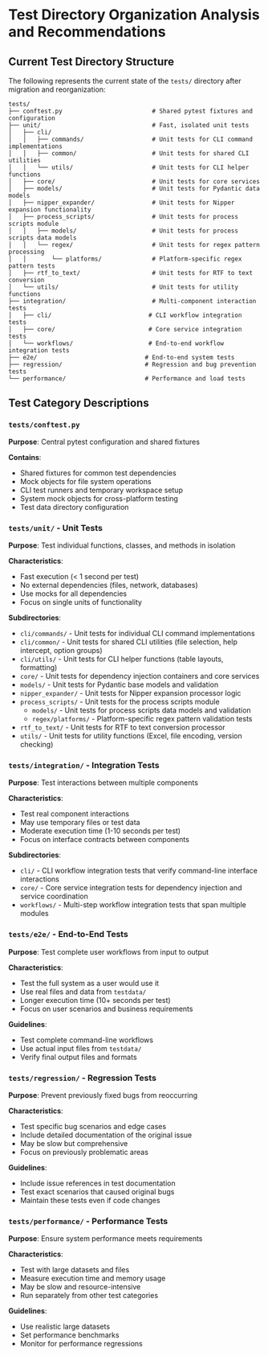 # Test Directory Organization Analysis and Recommendations

## Current Test Directory Structure

The following represents the current state of the `tests/` directory after migration and reorganization:

```
tests/
├── conftest.py                         # Shared pytest fixtures and configuration
├── unit/                               # Fast, isolated unit tests
│   ├── cli/
│   │   ├── commands/                   # Unit tests for CLI command implementations
│   │   ├── common/                     # Unit tests for shared CLI utilities
│   │   └── utils/                      # Unit tests for CLI helper functions
│   ├── core/                           # Unit tests for core services
│   ├── models/                         # Unit tests for Pydantic data models
│   ├── nipper_expander/                # Unit tests for Nipper expansion functionality
│   ├── process_scripts/                # Unit tests for process scripts module
│   │   ├── models/                     # Unit tests for process scripts data models
│   │   └── regex/                      # Unit tests for regex pattern processing
│   │       └── platforms/              # Platform-specific regex pattern tests
│   ├── rtf_to_text/                    # Unit tests for RTF to text conversion
│   └── utils/                          # Unit tests for utility functions
├── integration/                        # Multi-component interaction tests
│   ├── cli/                           # CLI workflow integration tests
│   ├── core/                          # Core service integration tests
│   └── workflows/                     # End-to-end workflow integration tests
├── e2e/                              # End-to-end system tests
├── regression/                       # Regression and bug prevention tests
└── performance/                      # Performance and load tests
```

## Test Category Descriptions

### `tests/conftest.py`
**Purpose**: Central pytest configuration and shared fixtures

**Contains**:
- Shared fixtures for common test dependencies
- Mock objects for file system operations
- CLI test runners and temporary workspace setup
- System mock objects for cross-platform testing
- Test data directory configuration

### `tests/unit/` - Unit Tests
**Purpose**: Test individual functions, classes, and methods in isolation

**Characteristics**:
- Fast execution (< 1 second per test)
- No external dependencies (files, network, databases)
- Use mocks for all dependencies
- Focus on single units of functionality

**Subdirectories**:
- `cli/commands/` - Unit tests for individual CLI command implementations
- `cli/common/` - Unit tests for shared CLI utilities (file selection, help intercept, option groups)
- `cli/utils/` - Unit tests for CLI helper functions (table layouts, formatting)
- `core/` - Unit tests for dependency injection containers and core services
- `models/` - Unit tests for Pydantic base models and validation
- `nipper_expander/` - Unit tests for Nipper expansion processor logic
- `process_scripts/` - Unit tests for the process scripts module
  - `models/` - Unit tests for process scripts data models and validation
  - `regex/platforms/` - Platform-specific regex pattern validation tests
- `rtf_to_text/` - Unit tests for RTF to text conversion processor
- `utils/` - Unit tests for utility functions (Excel, file encoding, version checking)

### `tests/integration/` - Integration Tests
**Purpose**: Test interactions between multiple components

**Characteristics**:
- Test real component interactions
- May use temporary files or test data
- Moderate execution time (1-10 seconds per test)
- Focus on interface contracts between components

**Subdirectories**:
- `cli/` - CLI workflow integration tests that verify command-line interface interactions
- `core/` - Core service integration tests for dependency injection and service coordination
- `workflows/` - Multi-step workflow integration tests that span multiple modules

### `tests/e2e/` - End-to-End Tests
**Purpose**: Test complete user workflows from input to output

**Characteristics**:
- Test the full system as a user would use it
- Use real files and data from `testdata/`
- Longer execution time (10+ seconds per test)
- Focus on user scenarios and business requirements

**Guidelines**:
- Test complete command-line workflows
- Use actual input files from `testdata/`
- Verify final output files and formats

### `tests/regression/` - Regression Tests
**Purpose**: Prevent previously fixed bugs from reoccurring

**Characteristics**:
- Test specific bug scenarios and edge cases
- Include detailed documentation of the original issue
- May be slow but comprehensive
- Focus on previously problematic areas

**Guidelines**:
- Include issue references in test documentation
- Test exact scenarios that caused original bugs
- Maintain these tests even if code changes

### `tests/performance/` - Performance Tests
**Purpose**: Ensure system performance meets requirements

**Characteristics**:
- Test with large datasets and files
- Measure execution time and memory usage
- May be slow and resource-intensive
- Run separately from other test categories

**Guidelines**:
- Use realistic large datasets
- Set performance benchmarks
- Monitor for performance regressions
